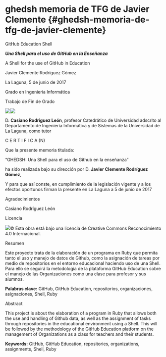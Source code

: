 # ghedsh memoria de TFG de Javier Clemente {#ghedsh-memoria-de-tfg-de-javier-clemente}

GitHub Education Shell

**_Una Shell para el uso de GitHub en la Enseñanza_**

A Shell for the use of GitHub in Education

Javier Clemente Rodríguez Gómez

La Laguna, 5 de junio de 2017

Grado en Ingeniería Informática

Trabajo de Fin de Grado

![](export/assets/imagen1.jpg)![](export/assets/imagen9.jpg)

D. **Casiano Rodríguez León**, profesor Catedrático de Universidad adscrito al Departamento de Ingeniería Informática y de Sistemas de la Universidad de La Laguna, como tutor

C E R T I F I C A (N)

Que la presente memoria titulada:

“GHEDSH: Una Shell para el uso de Github en la enseñanza”

ha sido realizada bajo su dirección por D. **Javier Clemente Rodríguez Gómez**,

Y para que así conste, en cumplimiento de la legislación vigente y a los efectos oportunos firman la presente en La Laguna a 5 de junio de 2017

Agradecimientos

Casiano Rodríguez León

Licencia

![](export/assets/imagen6.png)© Esta obra está bajo una licencia de Creative Commons Reconocimiento 4.0 Internacional.

Resumen

Este proyecto trata de la elaboración de un programa en Ruby que permita tanto el uso y manejo de datos de Github, como la asignación de tareas por medio de repositorios en el entorno educacional haciendo uso de una Shell. Para ello se seguirá la metodología de la plataforma GitHub Education sobre el manejo de las Organizaciones como una clase para profesor y sus alumnos.

**Palabras clave:** GitHub, GitHub Education, repositorios, organizaciones, asignaciones, Shell, Ruby

Abstract

This project is about the elaboration of a program in Ruby that allows both the use and handling of Github data, as well as the assignment of tasks through repositories in the educational environment using a Shell. This will be followed by the methodology of the GitHub Education platform on the management of Organizations as a class for teachers and their students.

**Keywords:** GitHub, GitHub Education, repositories, organizations, assignments, Shell, Ruby



